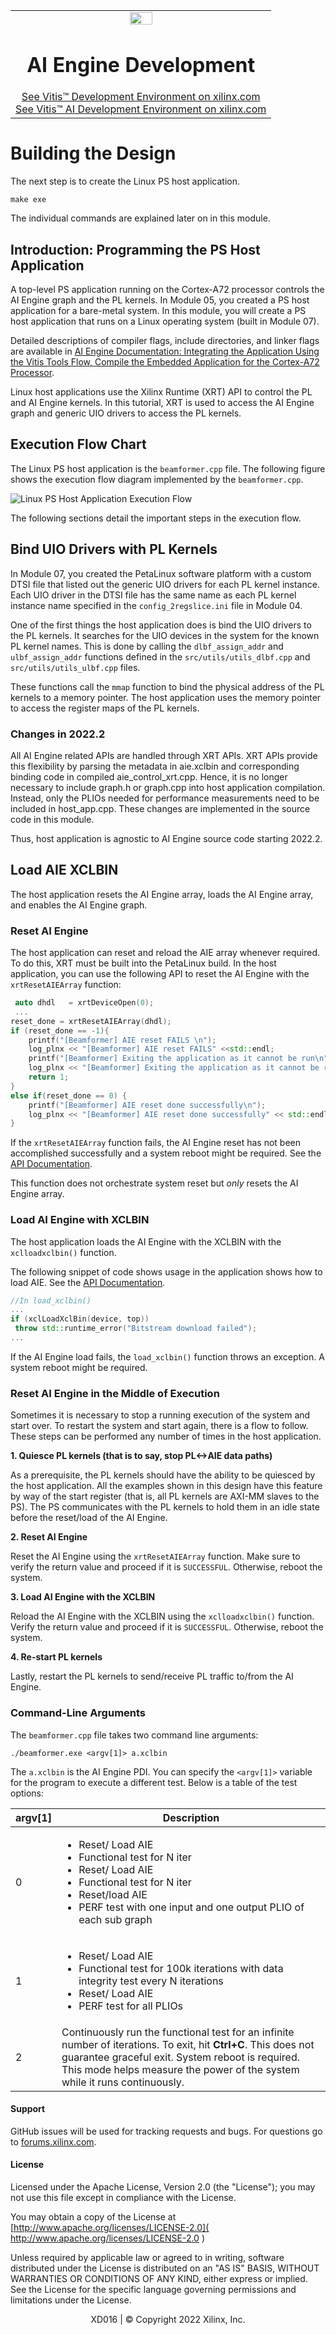 ﻿<table class="sphinxhide" width="100%">
 <tr width="100%">
    <td align="center"><img src="https://raw.githubusercontent.com/Xilinx/Image-Collateral/main/xilinx-logo.png" width="30%"/><h1>AI Engine Development</h1>
    <a href="https://www.xilinx.com/products/design-tools/vitis.html">See Vitis™ Development Environment on xilinx.com</br></a>
    <a href="https://www.xilinx.com/products/design-tools/vitis/vitis-ai.html">See Vitis™ AI Development Environment on xilinx.com</a>
    </td>
 </tr>
</table>

# Building the Design

The next step is to create the Linux PS host application.


```
make exe
```

The individual commands are explained later on in this module.


## Introduction: Programming the PS Host Application

A top-level PS application running on the Cortex-A72 processor controls the AI Engine graph and the PL kernels. In Module 05, you created a PS host application for a bare-metal system. In this module, you will create a PS host application that runs on a Linux operating system (built in Module 07).

Detailed descriptions of compiler flags, include directories, and linker flags are available in [AI Engine Documentation: Integrating the Application Using the Vitis Tools Flow, Compile the Embedded Application for the Cortex-A72 Processor](https://www.xilinx.com/html_docs/xilinx2021_1/vitis_doc/integrate_ai_engine_application.html#ariaid-title7).

Linux host applications use the Xilinx Runtime (XRT) API to control the PL and AI Engine kernels. In this tutorial, XRT is used to access the AI Engine graph and generic UIO drivers to access the PL kernels.  

## Execution Flow Chart

The Linux PS host application is the ``beamformer.cpp`` file. The following figure shows the execution flow diagram implemented by the ``beamformer.cpp``.

![Linux PS Host Application Execution Flow](images/Linux_Host_Application_Execution_Flow.png)

The following sections detail the important steps in the execution flow.  

## Bind UIO Drivers with PL Kernels

In Module 07, you created the PetaLinux software platform with a custom DTSI file that listed out the generic UIO drivers for each PL kernel instance. Each UIO driver in the DTSI file has the same name as each PL kernel instance name specified in the ``config_2regslice.ini`` file in Module 04.

One of the first things the host application does is bind the UIO drivers to the PL kernels. It searches for the UIO devices in the system for the known PL kernel names. This is done by calling the `dlbf_assign_addr` and `ulbf_assign_addr` functions defined in the `src/utils/utils_dlbf.cpp` and `src/utils/utils_ulbf.cpp` files.

These functions call the `mmap` function to bind the physical address of the PL kernels to a memory pointer. The host application uses the memory pointer to access the register maps of the PL kernels.   

### Changes in 2022.2

All AI Engine related APIs are handled through XRT APIs. XRT APIs provide this flexibility by parsing the metadata in aie.xclbin and corresponding binding code in compiled aie_control_xrt.cpp. Hence, it is no longer necessary to include graph.h or graph.cpp into host application compilation. Instead, only the PLIOs needed for performance measurements need to be included in host_app.cpp. These changes are implemented in the source code in this module.

Thus, host application is agnostic to AI Engine source code starting 2022.2.


## Load AIE XCLBIN   

The host application resets the AI Engine array, loads the AI Engine array, and enables the AI Engine graph.

### Reset AI Engine

The host application can reset and reload the AIE array whenever required. To do this, XRT must be built into the PetaLinux build. In the host application, you can use the following API to reset the AI Engine with the `xrtResetAIEArray` function:

```C++
 auto dhdl   = xrtDeviceOpen(0);
 ...
reset_done = xrtResetAIEArray(dhdl);
if (reset_done == -1){
    printf("[Beamformer] AIE reset FAILS \n");
    log_plnx << "[Beamformer] AIE reset FAILS" <<std::endl;
    printf("[Beamformer] Exiting the application as it cannot be run\n");
    log_plnx << "[Beamformer] Exiting the application as it cannot be run" <<std::endl;
    return 1;
}
else if(reset_done == 0) {
    printf("[Beamformer] AIE reset done successfully\n");
    log_plnx << "[Beamformer] AIE reset done successfully" << std::endl;
}
```
If the `xrtResetAIEArray` function fails, the AI Engine reset has not been accomplished successfully and a system reboot might be required. See the [API Documentation](https://github.com/Xilinx/XRT/blob/a155e1630d18884c9f82d71f3a0b4e8a91074069/src/runtime_src/core/include/experimental/xrt_aie.h).

This function does not orchestrate system reset but _only_ resets the AI Engine array.

### Load AI Engine with XCLBIN

The host application loads the AI Engine with the XCLBIN with the ``xclloadxclbin()`` function.

The following snippet of code shows usage in the application shows how to load AIE. See the [API Documentation](https://xilinx.github.io/XRT/master/html/xrt.main.html?highlight=xclloadxclbin#c.xclLoadXclBin).

```C++
//In load_xclbin()
...
if (xclLoadXclBin(device, top))
 throw std::runtime_error("Bitstream download failed");
...
```
If the AI Engine load fails, the `load_xclbin()` function throws an exception. A system reboot might be required.

### Reset AI Engine in the Middle of Execution

Sometimes it is necessary to stop a running execution of the system and start over. To restart the system and start again, there is a flow to follow. These steps can be performed any number of times in the host application.

**1. Quiesce PL kernels (that is to say, stop PL<->AIE data paths)**

As a prerequisite, the PL kernels should have the ability to be quiesced by the host application. All the examples shown in this design have this feature by way of the start register (that is, all PL kernels are AXI-MM slaves to the PS). The PS communicates with the PL kernels to hold them in an idle state before the reset/load of the AI Engine.

**2. Reset AI Engine**

Reset the AI Engine using the ``xrtResetAIEArray`` function. Make sure to verify the return value and proceed if it is ``SUCCESSFUL``. Otherwise, reboot the system.

**3. Load AI Engine with the XCLBIN**

Reload the AI Engine with the XCLBIN using the `xclloadxclbin()` function. Verify the return value and proceed if it is ``SUCCESSFUL``. Otherwise, reboot the system.

**4. Re-start PL kernels**

Lastly, restart the PL kernels to send/receive PL traffic to/from the AI Engine.


### Command-Line Arguments

The ``beamformer.cpp`` file takes two command line arguments:

```
./beamformer.exe <argv[1]> a.xclbin
```

The `a.xclbin` is the AI Engine PDI. You can specify the ``<argv[1]>`` variable for the program to execute a different test. Below is a table of the test options:

| argv\[1\]  | Description  |
| -------- |-----|
| 0      |  <ul><li>Reset/ Load AIE</li><li>Functional test for N iter</li><li>Reset/ Load AIE </li><li>Functional test for N iter</li><li>Reset/load AIE </li><li>PERF test with one input and one output PLIO of each sub graph</li></ul> |
| 1      | <ul><li>Reset/ Load AIE</li><li>Functional test for 100k iterations with data integrity test every N iterations</li><li>Reset/ Load AIE</li><li>PERF test for all PLIOs  </li></ul>|
|2|Continuously run the functional test for an infinite number of iterations. To exit, hit **Ctrl+C**. This does not guarantee graceful exit. System reboot is required. This mode helps measure the power of the system while it runs continuously. |

#### Support

GitHub issues will be used for tracking requests and bugs. For questions go to [forums.xilinx.com](http://forums.xilinx.com/).

#### License

Licensed under the Apache License, Version 2.0 (the "License"); you may not use this file except in compliance with the License.

You may obtain a copy of the License at [http://www.apache.org/licenses/LICENSE-2.0]( http://www.apache.org/licenses/LICENSE-2.0 )



Unless required by applicable law or agreed to in writing, software distributed under the License is distributed on an "AS IS" BASIS, WITHOUT WARRANTIES OR CONDITIONS OF ANY KIND, either express or implied. See the License for the specific language governing permissions and limitations under the License.

<p align="center"> XD016 | &copy; Copyright 2022 Xilinx, Inc.</p>
